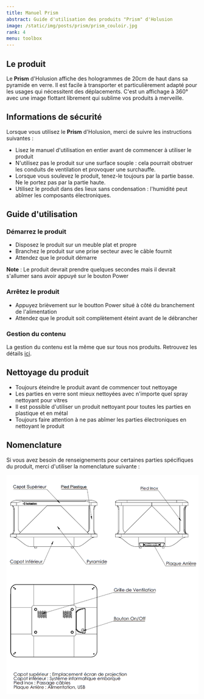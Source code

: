```yaml
---
title: Manuel Prism
abstract: Guide d'utilisation des produits "Prism" d'Holusion
image: /static/img/posts/prism/prism_couloir.jpg
rank: 4
menu: toolbox
---
```


## Le produit

Le **Prism** d'Holusion affiche des hologrammes de 20cm de haut dans sa pyramide en verre. Il est facile à transporter et particulièrement adapté pour les usages qui nécessitent des déplacements. C'est un affichage à 360° avec une image flottant librement qui sublime vos produits à merveille.

## Informations de sécurité

Lorsque vous utilisez le **Prism** d'Holusion, merci de suivre les instructions suivantes :

- Lisez le manuel d'utilisation en entier avant de commencer à utiliser le produit
- N'utilisez pas le produit sur une surface souple : cela pourrait obstruer les conduits de ventilation et provoquer une surchauffe.
- Lorsque vous soulevez le produit, tenez-le toujours par la partie basse. Ne le portez pas par la partie haute.
- Utilisez le produit dans des lieux sans condensation : l'humidité peut abîmer les composants électroniques.

## Guide d'utilisation

### Démarrez le produit

- Disposez le produit sur un meuble plat et propre
- Branchez le produit sur une prise secteur avec le câble fournit
- Attendez que le produit démarre

**Note** : Le produit devrait prendre quelques secondes mais il devrait s'allumer sans avoir appuyé sur le bouton Power

### Arrêtez le produit

- Appuyez brièvement sur le boutton Power situé à côté du branchement de l'alimentation
- Attendez que le produit soit complètement éteint avant de le débrancher

### Gestion du contenu

La gestion du contenu est la même que sur tous nos produits. Retrouvez les détails <a href="https://github.com/Holusion/stargazer">ici</a>.

## Nettoyage du produit

- Toujours éteindre le produit avant de commencer tout nettoyage
- Les parties en verre sont mieux nettoyées avec n'importe quel spray nettoyant pour vitres
- Il est possible d'utiliser un produit nettoyant pour toutes les parties en plastique et en métal
- Toujours faire attention à ne pas abîmer les parties électroniques en nettoyant le produit

## Nomenclature

Si vous avez besoin de renseignements pour certaines parties spécifiques du produit, merci d'utiliser la nomenclature suivante :

<img class="img-fluid" src="/static/img/posts/prism/nomenclature.png" alt="nomenclature holusion prism">
